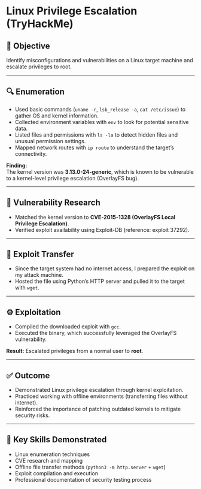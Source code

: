 # Linux Privilege Escalation (TryHackMe)

## 🎯 Objective
Identify misconfigurations and vulnerabilities on a Linux target machine and escalate privileges to root.

---

## 🔍 Enumeration
- Used basic commands (`uname -r`, `lsb_release -a`, `cat /etc/issue`) to gather OS and kernel information.  
- Collected environment variables with `env` to look for potential sensitive data.  
- Listed files and permissions with `ls -la` to detect hidden files and unusual permission settings.  
- Mapped network routes with `ip route` to understand the target’s connectivity.  

**Finding:**  
The kernel version was **3.13.0-24-generic**, which is known to be vulnerable to a kernel-level privilege escalation (OverlayFS bug).

---

## 🧭 Vulnerability Research
- Matched the kernel version to **CVE-2015-1328 (OverlayFS Local Privilege Escalation)**.  
- Verified exploit availability using Exploit-DB (reference: exploit 37292).  

---

## 🔄 Exploit Transfer
- Since the target system had no internet access, I prepared the exploit on my attack machine.  
- Hosted the file using Python’s HTTP server and pulled it to the target with `wget`.  

---

## ⚙️ Exploitation
- Compiled the downloaded exploit with `gcc`.  
- Executed the binary, which successfully leveraged the OverlayFS vulnerability.  

**Result:** Escalated privileges from a normal user to **root**.

---

## ✅ Outcome
- Demonstrated Linux privilege escalation through kernel exploitation.  
- Practiced working with offline environments (transferring files without internet).  
- Reinforced the importance of patching outdated kernels to mitigate security risks.  

---

## 🧩 Key Skills Demonstrated
- Linux enumeration techniques  
- CVE research and mapping  
- Offline file transfer methods (`python3 -m http.server` + `wget`)  
- Exploit compilation and execution  
- Professional documentation of security testing process
